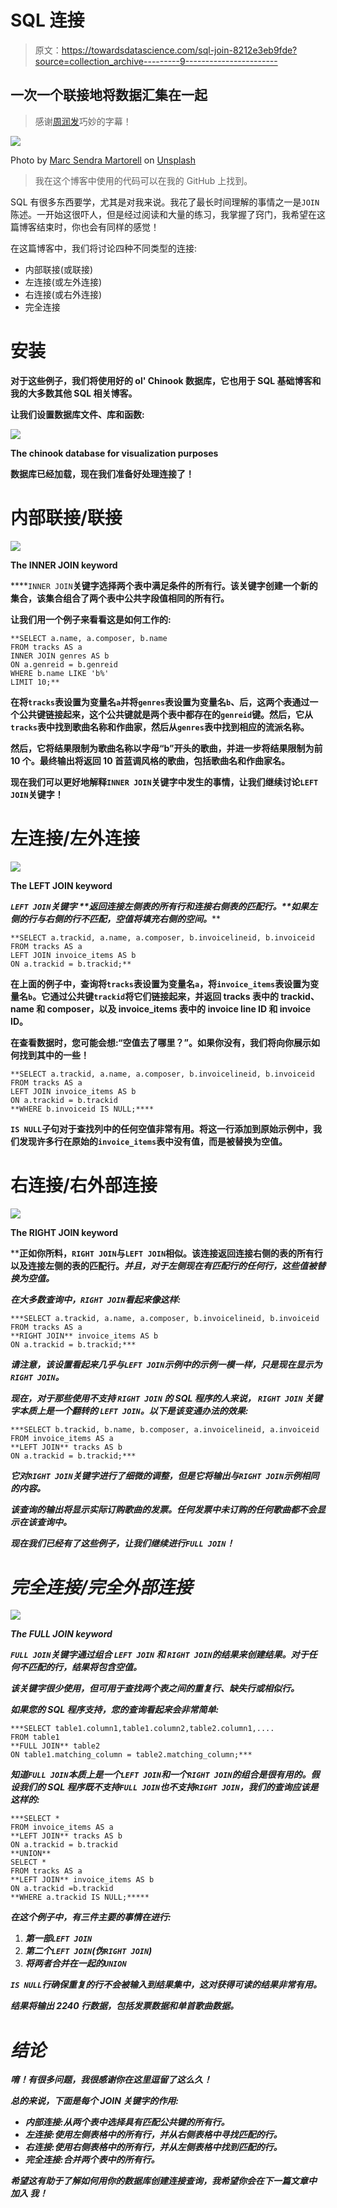 # SQL 连接

> 原文：<https://towardsdatascience.com/sql-join-8212e3eb9fde?source=collection_archive---------9----------------------->

## 一次一个联接地将数据汇集在一起

> 感谢[周润发](https://medium.com/@jeremyrchow)巧妙的字幕！

![](img/4265084afce6098369d7a0628ebebfe3.png)

Photo by [Marc Sendra Martorell](https://unsplash.com/@marcsm?utm_source=unsplash&utm_medium=referral&utm_content=creditCopyText) on [Unsplash](https://unsplash.com/search/photos/bubble?utm_source=unsplash&utm_medium=referral&utm_content=creditCopyText)

> 我在这个博客中使用的代码可以在我的 GitHub 上找到。

SQL 有很多东西要学，尤其是对我来说。我花了最长时间理解的事情之一是`JOIN`陈述。一开始这很吓人，但是经过阅读和大量的练习，我掌握了窍门，我希望在这篇博客结束时，你也会有同样的感觉！

在这篇博客中，我们将讨论四种不同类型的连接:

*   内部联接(或联接)
*   左连接(或左外连接)
*   右连接(或右外连接)
*   完全连接

# **安装**

**对于这些例子，我们将使用好的 ol' Chinook 数据库，它也用于 SQL 基础博客和我的大多数其他 SQL 相关博客。**

**让我们设置数据库文件、库和函数:**

**![](img/7a076dacffb160056453969a4aa1217e.png)**

**The chinook database for visualization purposes**

**数据库已经加载，现在我们准备好处理连接了！**

# **内部联接/联接**

**![](img/1557d6566ffb9b08b12648237af27b96.png)**

**The INNER JOIN keyword**

****`INNER JOIN`**关键字选择两个表中满足条件的所有行。**该关键字创建一个新的集合，该集合组合了两个表中公共字段值相同的所有行。****

****让我们用一个例子来看看这是如何工作的:****

```
**SELECT a.name, a.composer, b.name
FROM tracks AS a
INNER JOIN genres AS b
ON a.genreid = b.genreid
WHERE b.name LIKE 'b%'
LIMIT 10;**
```

****在将`tracks`表设置为变量名`a`并将`genres`表设置为变量名`b`、**后，这两个表通过一个公共键**链接起来，这个公共键就是两个表中都存在的`genreid`键。然后，它从`tracks`表中找到歌曲名称和作曲家，然后从`genres`表中找到相应的流派名称。****

****然后，它将结果限制为歌曲名称以字母“b”开头的歌曲，并进一步将结果限制为前 10 个。最终输出将返回 10 首蓝调风格的歌曲，包括歌曲名和作曲家名。****

****现在我们可以更好地解释`INNER JOIN`关键字中发生的事情，让我们继续讨论`LEFT JOIN`关键字！****

# ****左连接/左外连接****

****![](img/6bd1df63b05b3ec63ab8dd4d6c06c81e.png)****

****The LEFT JOIN keyword****

******`LEFT JOIN`**关键字** **返回连接左侧表的所有行和连接右侧表的匹配行。**如果左侧的行与右侧的行不匹配，空值*将填充右侧的空间。*******

```
**SELECT a.trackid, a.name, a.composer, b.invoicelineid, b.invoiceid
FROM tracks AS a
LEFT JOIN invoice_items AS b
ON a.trackid = b.trackid;**
```

****在上面的例子中，查询将`tracks`表设置为变量名`a`，将`invoice_items`表设置为变量名`b`。它通过公共键`trackid`将它们链接起来，并返回 tracks 表中的 trackid、name 和 composer，以及 invoice_items 表中的 invoice line ID 和 invoice ID。****

****在查看数据时，您可能会想:“空值去了哪里？”。如果你没有，我们将向你展示如何找到其中的一些！****

```
**SELECT a.trackid, a.name, a.composer, b.invoicelineid, b.invoiceid
FROM tracks AS a
LEFT JOIN invoice_items AS b
ON a.trackid = b.trackid
**WHERE b.invoiceid IS NULL;****
```

****`IS NULL`子句对于查找列中的任何空值非常有用。将这一行添加到原始示例中，我们发现许多行在原始的`invoice_items`表中没有值，而是被替换为空值。****

# ****右连接/右外部连接****

****![](img/d56d721037a5b3c6f2983589a86e7554.png)****

****The RIGHT JOIN keyword****

****正如你所料，`RIGHT JOIN`与`LEFT JOIN`相似。**该连接返回连接右侧的表的所有行以及连接左侧的表的匹配行。**并且，对于左侧现在有匹配行的任何行，这些值被替换为空值*。*****

*****在大多数查询中，`RIGHT JOIN`看起来像这样:*****

```
***SELECT a.trackid, a.name, a.composer, b.invoicelineid, b.invoiceid
FROM tracks AS a
**RIGHT JOIN** invoice_items AS b
ON a.trackid = b.trackid;***
```

*****请注意，该设置看起来几乎与`LEFT JOIN`示例中的示例一模一样，只是现在显示为`RIGHT JOIN`。*****

*******现在，对于那些使用不支持** `RIGHT JOIN` **的 SQL 程序的人来说，** `RIGHT JOIN` **关键字本质上是一个翻转的** `LEFT JOIN`。以下是该变通办法的效果:*****

```
***SELECT b.trackid, b.name, b.composer, a.invoicelineid, a.invoiceid
FROM invoice_items AS a
**LEFT JOIN** tracks AS b
ON a.trackid = b.trackid;***
```

*****它对`RIGHT JOIN`关键字进行了细微的调整，但是它将输出与`RIGHT JOIN`示例相同的内容。*****

*****该查询的输出将显示实际订购歌曲的发票。任何发票中未订购的任何歌曲都不会显示在该查询中。*****

*****现在我们已经有了这些例子，让我们继续进行`FULL JOIN`！*****

# *****完全连接/完全外部连接*****

*****![](img/723df1a0c04ac7cf4e8138bee5a88034.png)*****

*****The FULL JOIN keyword*****

*******`FULL JOIN`**关键字通过组合** `LEFT JOIN` **和** `RIGHT JOIN`的结果来创建结果。对于任何不匹配的行，结果将包含空值。*******

*****该关键字很少使用，但可用于查找两个表之间的重复行、缺失行或相似行。*****

*****如果您的 SQL 程序支持，您的查询看起来会非常简单:*****

```
***SELECT table1.column1,table1.column2,table2.column1,....
FROM table1 
**FULL JOIN** table2
ON table1.matching_column = table2.matching_column;***
```

*****知道`FULL JOIN`本质上是一个`LEFT JOIN`和一个`RIGHT JOIN`的组合是很有用的。假设我们的 SQL 程序既不支持`FULL JOIN`也不支持`RIGHT JOIN`，我们的查询应该是这样的:*****

```
***SELECT * 
FROM invoice_items AS a
**LEFT JOIN** tracks AS b
ON a.trackid = b.trackid
**UNION**
SELECT *
FROM tracks AS a
**LEFT JOIN** invoice_items AS b
ON a.trackid =b.trackid
**WHERE a.trackid IS NULL;*****
```

*****在这个例子中，有三件主要的事情在进行:*****

1.  *****第一部`LEFT JOIN`*****
2.  *****第二个`LEFT JOIN`(伪`RIGHT JOIN`)*****
3.  *****将两者合并在一起的`UNION`*****

*****`IS NULL`行确保重复的行不会被输入到结果集中，这对获得可读的结果非常有用。*****

*****结果将输出 2240 行数据，包括发票数据和单首歌曲数据。*****

# *****结论*****

*****唷！有很多问题，我很感谢你在这里逗留了这么久！*****

*****总的来说，下面是每个 JOIN 关键字的作用:*****

*   *******内部连接**:从两个表中选择具有匹配公共键的所有行。*****
*   *******左连接**:使用左侧表格中的所有行，并从右侧表格中寻找匹配的行。*****
*   *******右连接**:使用右侧表格中的所有行，并从左侧表格中找到匹配的行。*****
*   *******完全连接**:合并两个表中的所有行。*****

*****希望这有助于了解如何用你的数据库创建连接查询，我希望你会在下一篇文章中 ***加入*** 我！*****